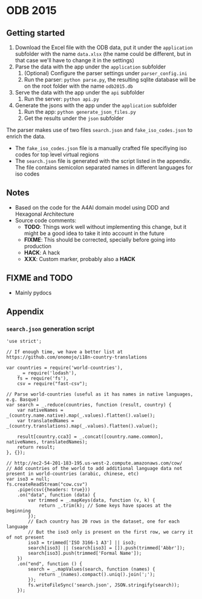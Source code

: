 # ODB 2015
## Getting started
1. Download the Excel file with the ODB data, put it under the `application` subfolder with the name `data.xlsx` (the name could be different, but in that case we'll have to change it in the settings)
2. Parse the data with the app under the `application` subfolder
    1. (Optional) Configure the parser settings under `parser_config.ini`
    2. Run the parser: `python parse.py`, the resulting sqlite database will be on the root folder with the name `odb2015.db`
3. Serve the data with the app under the `api` subfolder
    1. Run the server: `python api.py`
4. Generate the jsons with the app under the `application` subfolder
    1. Run the app: `python generate_json_files.py`
    2. Get the results under the `json` subfolder
    
The parser makes use of two files `search.json` and `fake_iso_codes.json` to enrich the data.
- The `fake_iso_codes.json` file is a manually crafted file specifiying iso codes for top level virtual regions
- The `search.json` file is generated with the script listed in the appendix. The file contains semicolon separated names in different languages for iso codes


## Notes
- Based on the code for the A4AI domain model using DDD and Hexagonal Architecture
- Source code comments:
    - **TODO**: Things work well without implementing this change, but it might be a good idea to take it into account in the future
    - **FIXME**: This should be corrected, specially before going into production
    - **HACK**: A hack
    - **XXX**: Custom marker, probably also a **HACK**
    
## FIXME and TODO
- Mainly pydocs 

## Appendix
### `search.json` generation script
```
'use strict';

// If enough time, we have a better list at https://github.com/onomojo/i18n-country-translations

var countries = require('world-countries'),
    _ = require('lodash'),
    fs = require('fs'),
    csv = require("fast-csv");

// Parse world-countries (useful as it has names in native languages, e.g. Basque)
var search = _.reduce(countries, function (result, country) {
    var nativeNames = _(country.name.native).map(_.values).flatten().value();
    var translatedNames = _(country.translations).map(_.values).flatten().value();

    result[country.cca3] = _.concat([country.name.common], nativeNames, translatedNames);
    return result;
}, {});

// http://ec2-54-201-183-195.us-west-2.compute.amazonaws.com/cow/
// Add countries of the world to add additional language data not present in world-countries (arabic, chinese, etc)
var iso3 = null;
fs.createReadStream("cow.csv")
    .pipe(csv({headers: true}))
    .on("data", function (data) {
        var trimmed = _.mapKeys(data, function (v, k) {
            return _.trim(k); // Some keys have spaces at the beginning
        });
        // Each country has 20 rows in the dataset, one for each language
        // But the iso3 only is present on the first row, we carry it of not present
        iso3 = trimmed['ISO 3166-1 A3'] || iso3;
        search[iso3] || (search[iso3] = []).push(trimmed['Abbr']);
        search[iso3].push(trimmed['Formal Name']);
    })
    .on("end", function () {
        search = _.mapValues(search, function (names) {
            return _(names).compact().uniq().join(';');
        });
        fs.writeFileSync('search.json', JSON.stringify(search));
    });

```
